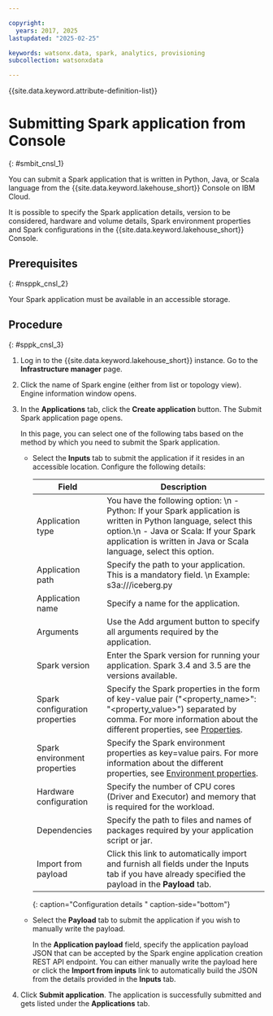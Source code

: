 ```yaml
---

copyright:
  years: 2017, 2025
lastupdated: "2025-02-25"

keywords: watsonx.data, spark, analytics, provisioning
subcollection: watsonxdata

---
```


{{site.data.keyword.attribute-definition-list}}

# Submitting Spark application from Console
{: #smbit_cnsl_1}

You can submit a Spark application that is written in Python, Java, or Scala language from the {{site.data.keyword.lakehouse_short}} Console on IBM Cloud.

It is possible to specify the Spark application details, version to be considered, hardware and volume details, Spark environment properties and Spark configurations in the {{site.data.keyword.lakehouse_short}} Console.



## Prerequisites
{: #nsppk_cnsl_2}


Your Spark application must be available in an accessible storage.


## Procedure
{: #sppk_cnsl_3}

1. Log in to the {{site.data.keyword.lakehouse_short}} instance. Go to the **Infrastructure manager** page.
2. Click the name of Spark engine (either from list or topology view). Engine information window opens.
3. In the **Applications** tab, click the **Create application** button. The Submit Spark application page opens.

   In this page, you can select one of the following tabs based on the method by which you need to submit the Spark application.

   * Select the **Inputs** tab to submit the application if it resides in an accessible location. Configure the following details:

      | Field | Description |
      | --- | --- |
      | Application type | You have the following option: \n - Python: If your Spark application is written in Python language, select this option.\n  - Java or Scala: If your Spark application is written in Java or Scala language, select this option. |
      | Application path | Specify the path to your application. This is a mandatory field. \n Example: s3a://<application-bucket-name>/iceberg.py |
      | Application name | Specify a name for the application. |
      | Arguments | Use the Add argument button to specify all arguments required by the application. |
      | Spark version | Enter the Spark version for running your application. Spark 3.4 and 3.5 are the versions available. |
      | Spark configuration properties | Specify the Spark properties in the form of key-value pair ("<property_name>": "<property_value>") separated by comma. For more information about the different properties, see [Properties](https://spark.apache.org/docs/latest/configuration.html#available-properties). |
      | Spark environment properties | Specify the Spark environment properties as key=value pairs. For more information about the different properties, see [Environment properties](https://spark.apache.org/docs/latest/configuration.html#runtime-environment). |
      | Hardware configuration | Specify the number of CPU cores (Driver and Executor) and memory that is required for the workload. |
      | Dependencies | Specify the path to files and names of packages required by your application script or jar. |
      | Import from payload | Click this link to automatically import and furnish all fields under the Inputs tab if you have already specified the payload in the **Payload** tab. |
      {: caption="Configuration details " caption-side="bottom"}

   * Select the **Payload** tab to submit the application if you wish to manually write the payload.

      In the **Application payload** field, specify the application payload JSON that can be accepted by the Spark engine application creation REST API endpoint. You can either manually write the payload here or click the **Import from inputs** link to automatically build the JSON from the details provided in the **Inputs** tab.

4. Click **Submit application**. The application is successfully submitted and gets listed under the **Applications** tab.
